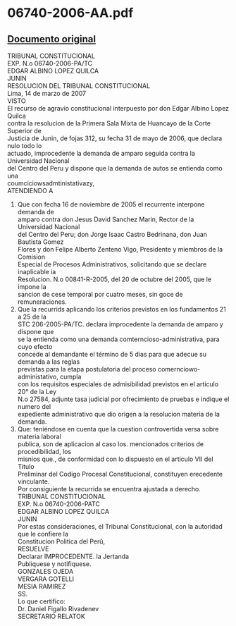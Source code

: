 
06740-2006-AA.pdf
=================
  
[Documento original](https://tc.gob.pe/jurisprudencia/2007/06740-2006-AA.pdf)  
---  
TRIBUNAL CONSTITUCIONAL  
EXP. N.o 06740-2006-PA/TC  
EDGAR ALBINO LOPEZ QUILCA  
JUNIN  
RESOLUCION DEL TRIBUNAL CONSTITUCIONAL  
Lima, 14 de marzo de 2007  
VISTO  
El recurso de agravio constitucional interpuesto por don Edgar Albino Lopez Quilca  
contra la resolucion de la Primera Sala Mixta de Huancayo de la Corte Superior de  
Justicia de Junin, de fojas 312, su fecha 31 de mayo de 2006, que declara nulo todo lo  
actuado, improcedente la demanda de amparo seguida contra la Universidad Nacional  
del Centro del Peru y dispone que la demanda de autos se entienda como una  
coumciciowsadmtinistativazy,  
ATENDIENDO A  
1. Que con fecha 16 de noviembre de 2005 el recurrente interpone demanda de  
amparo contra don Jesus David Sanchez Marin, Rector de la Universidad Nacional  
del Centro del Peru; don Jorge Isaac Castro Bedrinana, don Juan Bautista Gomez  
Flores y don Felipe Alberto Zenteno Vigo, Presidente y miembros de la Comision  
Especial de Procesos Administrativos, solicitando que se declare inaplicable ia  
Resolucion. N.o 00841-R-2005, del 20 de octubre del 2005, que le impone la  
sancion de cese temporal por cuatro meses, sin goce de remuneraciones.  
2. Que la recurrids aplicando los criterios previstos en los fundamentos 21 a 25 de la  
STC 206-2005-PA/TC. declara improcedente la demanda de amparo y dispone que  
se la entienda como una demanda comterncioso-administrativa, para cuyo efecto  
concede al demandante el término de 5 dias para que adecue su demanda a las reglas  
previstas para la etapa postulatoria del proceso comernciowo-administativo, cumpla  
con los requisitos especiales de admisibilidad previstos en el articulo 20° de la Ley  
N.o 27584, adjunte tasa judicial por ofrecimiento de pruebas e indique el numero del  
expediente administrativo que dio origen a la resolucion materia de la demanda.  
3. Que: teniéndose en cuenta que la cuestion controvertida versa sobre materia laboral  
publica, son de aplicacion al caso los. mencionados criterios de procedibilidad, los  
misnios que., de conformidad con lo dispuesto en el articulo VII del Titulo  
Preliminar del Codigo Procesal Constitucional, constituyen erecedente vinculante.  
Por consiguiente la recurrida se encuentra ajustada a derecho.  
TRIBUNAL CONSTITUCIONAL  
EXP. N.o 06740-2006-PATC  
EDGAR ALBINO LOPEZ QUILCA  
JUNIN  
Por estas consideraciones, el Tribunal Constitucional, con la autoridad que le confiere la  
Constitucion Politica del Perû,  
RESUELVE  
Declarar IMPROCEDENTE. la Jertanda  
Publiquese y notifiquese.  
GONZALES OJEDA  
VERGARA GOTELLI  
MESIA RAMIREZ  
SS.  
Lo que certifico:  
Dr. Daniel Figallo Rivadenev  
SECRETARIO RELATOK 